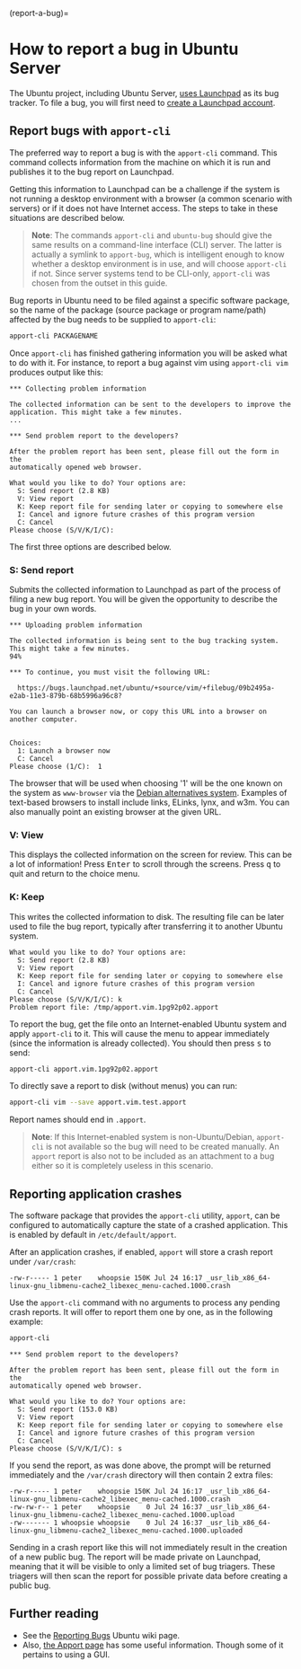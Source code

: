 (report-a-bug)=
# How to report a bug in Ubuntu Server

The Ubuntu project, including Ubuntu Server, [uses Launchpad](https://launchpad.net/) as its bug tracker. To file a bug, you will first need to [create a Launchpad account](https://help.launchpad.net/YourAccount/NewAccount).

## Report bugs with `apport-cli`

The preferred way to report a bug is with the `apport-cli` command. This command collects information from the machine on which it is run and publishes it to the bug report on Launchpad.

Getting this information to Launchpad can be a challenge if the system is not running a desktop environment with a browser (a common scenario with servers) or if it does not have Internet access. The steps to take in these situations are described below.

> **Note**:
> The commands `apport-cli` and `ubuntu-bug` should give the same results on a command-line interface (CLI) server. The latter is actually a symlink to `apport-bug`, which is intelligent enough to know whether a desktop environment is in use, and will choose `apport-cli` if not. Since server systems tend to be CLI-only, `apport-cli` was chosen from the outset in this guide.

Bug reports in Ubuntu need to be filed against a specific software package, so the name of the package (source package or program name/path) affected by the bug needs to be supplied to `apport-cli`:

```bash
apport-cli PACKAGENAME
```

Once `apport-cli` has finished gathering information you will be asked what to do with it. For instance, to report a bug against vim using `apport-cli vim` produces output like this:

```text
*** Collecting problem information
    
The collected information can be sent to the developers to improve the
application. This might take a few minutes.
...
    
*** Send problem report to the developers?
    
After the problem report has been sent, please fill out the form in the
automatically opened web browser.
   
What would you like to do? Your options are:
  S: Send report (2.8 KB)
  V: View report
  K: Keep report file for sending later or copying to somewhere else
  I: Cancel and ignore future crashes of this program version
  C: Cancel
Please choose (S/V/K/I/C):
```

The first three options are described below.

### S: Send report

Submits the collected information to Launchpad as part of the process of filing a new bug report. You will be given the opportunity to describe the bug in your own words.
    
```text 
*** Uploading problem information
    
The collected information is being sent to the bug tracking system.
This might take a few minutes.
94%
    
*** To continue, you must visit the following URL:
    
  https://bugs.launchpad.net/ubuntu/+source/vim/+filebug/09b2495a-e2ab-11e3-879b-68b5996a96c8?
    
You can launch a browser now, or copy this URL into a browser on another computer.
    
    
Choices:
  1: Launch a browser now
  C: Cancel
Please choose (1/C):  1
```
    
The browser that will be used when choosing '1' will be the one known on the system as `www-browser` via the [Debian alternatives system](https://manpages.ubuntu.com/manpages/en/man1/update-alternatives.1.html). Examples of text-based browsers to install include links, ELinks, lynx, and w3m. You can also manually point an existing browser at the given URL.

### V: View

This displays the collected information on the screen for review. This can be a lot of information! Press <kbd>Enter</kbd> to scroll through the screens. Press <kbd>q</kbd> to quit and return to the choice menu.

### K: Keep

This writes the collected information to disk. The resulting file can be later used to file the bug report, typically after transferring it to another Ubuntu system.
    
```text    
What would you like to do? Your options are:
  S: Send report (2.8 KB)
  V: View report
  K: Keep report file for sending later or copying to somewhere else
  I: Cancel and ignore future crashes of this program version
  C: Cancel
Please choose (S/V/K/I/C): k
Problem report file: /tmp/apport.vim.1pg92p02.apport
```

To report the bug, get the file onto an Internet-enabled Ubuntu system and apply `apport-cli` to it. This will cause the menu to appear immediately (since the information is already collected). You should then press <kbd>s</kbd> to send:

```bash    
apport-cli apport.vim.1pg92p02.apport
```    

To directly save a report to disk (without menus) you can run:

```bash
apport-cli vim --save apport.vim.test.apport
```

Report names should end in `.apport`.
   
> **Note**:
> If this Internet-enabled system is non-Ubuntu/Debian, `apport-cli` is not available so the bug will need to be created manually. An `apport` report is also not to be included as an attachment to a bug either so it is completely useless in this scenario.

## Reporting application crashes

The software package that provides the `apport-cli` utility, `apport`, can be configured to automatically capture the state of a crashed application. This is enabled by default in `/etc/default/apport`.

After an application crashes, if enabled, `apport` will store a crash report under `/var/crash`:

```text
-rw-r----- 1 peter    whoopsie 150K Jul 24 16:17 _usr_lib_x86_64-linux-gnu_libmenu-cache2_libexec_menu-cached.1000.crash
```

Use the `apport-cli` command with no arguments to process any pending crash reports. It will offer to report them one by one, as in the following example:

```bash
apport-cli
``` 

```text
*** Send problem report to the developers?
    
After the problem report has been sent, please fill out the form in the
automatically opened web browser.
    
What would you like to do? Your options are:
  S: Send report (153.0 KB)
  V: View report
  K: Keep report file for sending later or copying to somewhere else
  I: Cancel and ignore future crashes of this program version
  C: Cancel
Please choose (S/V/K/I/C): s
```

If you send the report, as was done above, the prompt will be returned immediately and the `/var/crash` directory will then contain 2 extra files:

```text
-rw-r----- 1 peter    whoopsie 150K Jul 24 16:17 _usr_lib_x86_64-linux-gnu_libmenu-cache2_libexec_menu-cached.1000.crash
-rw-rw-r-- 1 peter    whoopsie    0 Jul 24 16:37 _usr_lib_x86_64-linux-gnu_libmenu-cache2_libexec_menu-cached.1000.upload
-rw------- 1 whoopsie whoopsie    0 Jul 24 16:37 _usr_lib_x86_64-linux-gnu_libmenu-cache2_libexec_menu-cached.1000.uploaded
```

Sending in a crash report like this will not immediately result in the creation of a new public bug. The report will be made private on Launchpad, meaning that it will be visible to only a limited set of bug triagers. These triagers will then scan the report for possible private data before creating a public bug.

## Further reading

- See the [Reporting Bugs](https://help.ubuntu.com/community/ReportingBugs) Ubuntu wiki page.
- Also, [the Apport page](https://wiki.ubuntu.com/Apport) has some useful information. Though some of it pertains to using a GUI.
